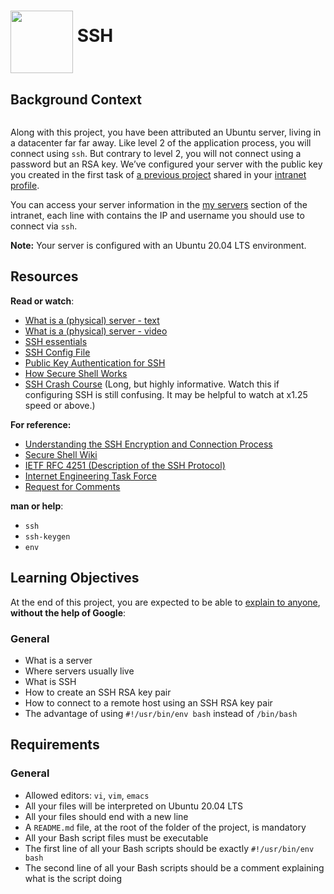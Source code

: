 # <a href="url"><img src="https://user-images.githubusercontent.com/90220978/163839955-93ace771-2f6e-4afb-912e-73fef18e66ac.jpg" align="middle" width="100" height="100"></a> SSH

<div class="well clean" id="project-description">
  <h2>Background Context</h2>

<p><img src="https://s3.amazonaws.com/intranet-projects-files/holbertonschool-sysadmin_devops/244/zPVRKhPsUP5lK.gif" alt="" style=""></p>

<p>Along with this project, you have been attributed an Ubuntu server, living in a datacenter far far away.  Like level 2 of the application process, you will connect using <code>ssh</code>. But contrary to level 2, you will not connect using a password but an RSA key. We’ve configured your server with the public key you created in the first task of <a href="/rltoken/LZ_8pMANOAmpn5-tiwqiJQ" title="a previous project" target="_blank">a previous project</a> shared in your <a href="/rltoken/l4Ao4ESbI_hMB6s4mjBKRw" title="intranet profile" target="_blank">intranet profile</a>.</p>

<p>You can access your server information in the <a href="/rltoken/owYhGMuyPTY4OyvSGJljGQ" title="my servers" target="_blank">my servers</a> section of the intranet, each line with contains the IP and username you should use to connect via <code>ssh</code>.</p>

<p><strong>Note:</strong> Your server is configured with an Ubuntu 20.04 LTS environment. </p>

<h2>Resources</h2>

<p><strong>Read or watch</strong>:</p>

<ul>
<li><a href="https://en.wikipedia.org/wiki/Server_%28computing%29#Hardware_requirement" title="What is a (physical) server - text" target="_blank">What is a (physical) server - text</a> </li>
<li><a href="https://www.youtube.com/watch?v=B1ANfsDyjeA" title="What is a (physical) server - video" target="_blank">What is a (physical) server - video</a> </li>
<li><a href="https://www.digitalocean.com/community/tutorials/ssh-essentials-working-with-ssh-servers-clients-and-keys" title="SSH essentials" target="_blank">SSH essentials</a> </li>
<li><a href="https://www.ssh.com/academy/ssh/config" title="SSH Config File" target="_blank">SSH Config File</a></li>
<li><a href="https://www.ssh.com/academy/ssh/public-key-authentication" title="Public Key Authentication for SSH" target="_blank">Public Key Authentication for SSH</a></li>
<li><a href="https://www.youtube.com/watch?v=ORcvSkgdA58" title="How Secure Shell Works" target="_blank">How Secure Shell Works</a></li>
<li><a href="https://www.youtube.com/watch?v=hQWRp-FdTpc" title="SSH Crash Course" target="_blank">SSH Crash Course</a> (Long, but highly informative. Watch this if configuring SSH is still confusing. It may be helpful to watch at x1.25 speed or above.)</li>
</ul>

<p><strong>For reference:</strong></p>

<ul>
<li> <a href="https://www.digitalocean.com/community/tutorials/understanding-the-ssh-encryption-and-connection-process" title="Understanding the SSH Encryption and Connection Process" target="_blank">Understanding the SSH Encryption and Connection Process</a></li>
<li><a href="/https://en.wikipedia.org/wiki/Secure_Shell" title="Secure Shell Wiki" target="_blank">Secure Shell Wiki</a></li>
<li><a href="https://www.ietf.org/rfc/rfc4251.txt" title="IETF RFC 4251 (Description of the SSH Protocol)" target="_blank">IETF RFC 4251 (Description of the SSH Protocol)</a></li>
<li><a href="https://en.wikipedia.org/wiki/Internet_Engineering_Task_Force" title="Internet Engineering Task Force" target="_blank">Internet Engineering Task Force</a></li>
<li><a href="https://en.wikipedia.org/wiki/Request_for_Comments" title="Request for Comments" target="_blank">Request for Comments</a></li>
</ul>

<p><strong>man or help</strong>:</p>

<ul>
<li><code>ssh</code></li>
<li><code>ssh-keygen</code></li>
<li><code>env</code></li>
</ul>

<h2>Learning Objectives</h2>

<p>At the end of this project, you are expected to be able to <a href="/rltoken/kSsEz3TOFnxP9C6paL8FfQ" title="explain to anyone" target="_blank">explain to anyone</a>, <strong>without the help of Google</strong>:</p>

<h3>General</h3>

<ul>
<li>What is a server</li>
<li>Where servers usually live</li>
<li>What is SSH</li>
<li>How to create an SSH RSA key pair</li>
<li>How to connect to a remote host using an SSH RSA key pair</li>
<li>The advantage of using  <code>#!/usr/bin/env bash</code> instead of <code>/bin/bash</code> </li>
</ul>

<h2>Requirements</h2>

<h3>General</h3>

<ul>
<li>Allowed editors: <code>vi</code>, <code>vim</code>, <code>emacs</code></li>
<li>All your files will be interpreted on Ubuntu 20.04 LTS</li>
<li>All your files should end with a new line</li>
<li>A <code>README.md</code> file, at the root of the folder of the project, is mandatory</li>
<li>All your Bash script files must be executable</li>
<li>The first line of all your Bash scripts should be exactly <code>#!/usr/bin/env bash</code></li>
<li>The second line of all your Bash scripts should be a comment explaining what is the script doing</li>
</ul>

</div>
